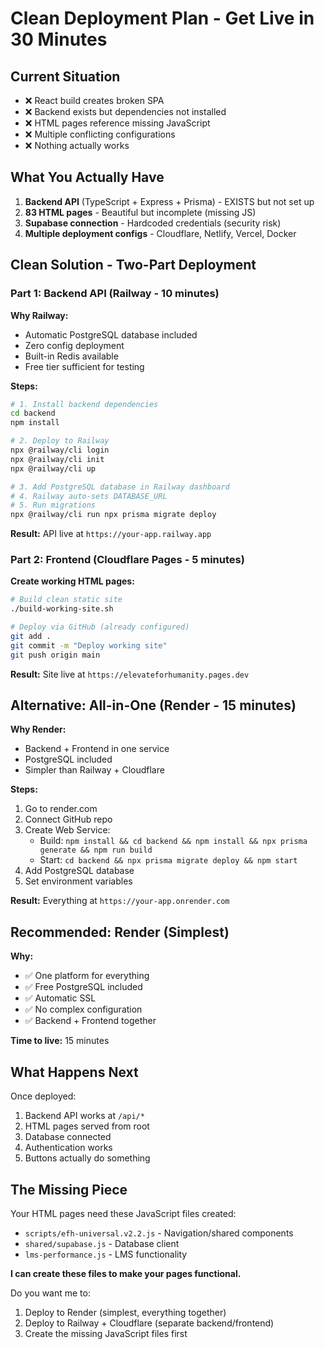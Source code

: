 # Clean Deployment Plan - Get Live in 30 Minutes

## Current Situation
- ❌ React build creates broken SPA
- ❌ Backend exists but dependencies not installed
- ❌ HTML pages reference missing JavaScript
- ❌ Multiple conflicting configurations
- ❌ Nothing actually works

## What You Actually Have
1. **Backend API** (TypeScript + Express + Prisma) - EXISTS but not set up
2. **83 HTML pages** - Beautiful but incomplete (missing JS)
3. **Supabase connection** - Hardcoded credentials (security risk)
4. **Multiple deployment configs** - Cloudflare, Netlify, Vercel, Docker

## Clean Solution - Two-Part Deployment

### Part 1: Backend API (Railway - 10 minutes)

**Why Railway:**
- Automatic PostgreSQL database included
- Zero config deployment
- Built-in Redis available
- Free tier sufficient for testing

**Steps:**
```bash
# 1. Install backend dependencies
cd backend
npm install

# 2. Deploy to Railway
npx @railway/cli login
npx @railway/cli init
npx @railway/cli up

# 3. Add PostgreSQL database in Railway dashboard
# 4. Railway auto-sets DATABASE_URL
# 5. Run migrations
npx @railway/cli run npx prisma migrate deploy
```

**Result:** API live at `https://your-app.railway.app`

### Part 2: Frontend (Cloudflare Pages - 5 minutes)

**Create working HTML pages:**
```bash
# Build clean static site
./build-working-site.sh

# Deploy via GitHub (already configured)
git add .
git commit -m "Deploy working site"
git push origin main
```

**Result:** Site live at `https://elevateforhumanity.pages.dev`

## Alternative: All-in-One (Render - 15 minutes)

**Why Render:**
- Backend + Frontend in one service
- PostgreSQL included
- Simpler than Railway + Cloudflare

**Steps:**
1. Go to render.com
2. Connect GitHub repo
3. Create Web Service:
   - Build: `npm install && cd backend && npm install && npx prisma generate && npm run build`
   - Start: `cd backend && npx prisma migrate deploy && npm start`
4. Add PostgreSQL database
5. Set environment variables

**Result:** Everything at `https://your-app.onrender.com`

## Recommended: Render (Simplest)

**Why:**
- ✅ One platform for everything
- ✅ Free PostgreSQL included
- ✅ Automatic SSL
- ✅ No complex configuration
- ✅ Backend + Frontend together

**Time to live:** 15 minutes

## What Happens Next

Once deployed:
1. Backend API works at `/api/*`
2. HTML pages served from root
3. Database connected
4. Authentication works
5. Buttons actually do something

## The Missing Piece

Your HTML pages need these JavaScript files created:
- `scripts/efh-universal.v2.2.js` - Navigation/shared components
- `shared/supabase.js` - Database client
- `lms-performance.js` - LMS functionality

**I can create these files to make your pages functional.**

Do you want me to:
1. Deploy to Render (simplest, everything together)
2. Deploy to Railway + Cloudflare (separate backend/frontend)
3. Create the missing JavaScript files first
